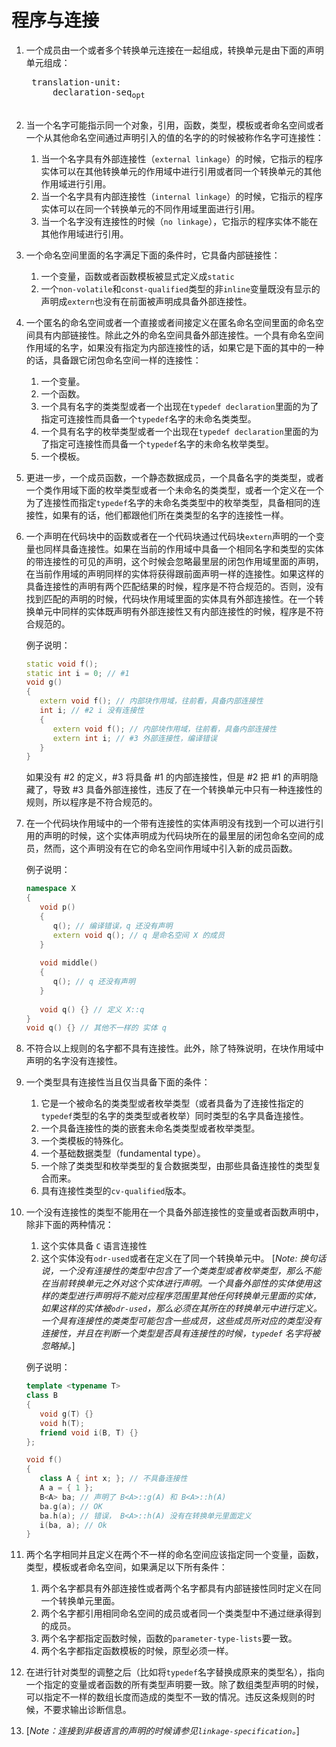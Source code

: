 # 程序与连接

1. 一个成员由一个或者多个转换单元连接在一起组成，转换单元是由下面的声明单元组成：
	<pre>
	translation-unit:
		declaration-seq<sub>opt</sub>
	</pre>
2. 当一个名字可能指示同一个对象，引用，函数，类型，模板或者命名空间或者一个从其他命名空间通过声明引入的值的名字的的时候被称作名字可连接性：
	1. 当一个名字具有外部连接性（`external linkage`）的时候，它指示的程序实体可以在其他转换单元的作用域中进行引用或者同一个转换单元的其他作用域进行引用。
	2. 当一个名字具有内部连接性（`internal linkage`）的时候，它指示的程序实体可以在同一个转换单元的不同作用域里面进行引用。
	3. 当一个名字没有连接性的时候（`no linkage`），它指示的程序实体不能在其他作用域进行引用。
3. 一个命名空间里面的名字满足下面的条件时，它具备内部链接性：
	1. 一个变量，函数或者函数模板被显式定义成`static`
	2. 一个`non-volatile`和`const-qualified`类型的非`inline`变量既没有显示的声明成`extern`也没有在前面被声明成具备外部连接性。
4. 一个匿名的命名空间或者一个直接或者间接定义在匿名命名空间里面的命名空间具有内部链接性。除此之外的命名空间具备外部连接性。一个具有命名空间作用域的名字，如果没有指定为内部连接性的话，如果它是下面的其中的一种的话，具备跟它闭包命名空间一样的连接性：
	1. 一个变量。
	2. 一个函数。
	3. 一个具有名字的类类型或者一个出现在`typedef declaration`里面的为了指定可连接性而具备一个`typedef`名字的未命名类类型。
	4. 一个具有名字的枚举类型或者一个出现在`typedef declaration`里面的为了指定可连接性而具备一个`typedef`名字的未命名枚举类型。
	5. 一个模板。
5. 更进一步，一个成员函数，一个静态数据成员，一个具备名字的类类型，或者一个类作用域下面的枚举类型或者一个未命名的类类型，或者一个定义在一个为了连接性而指定`typedef`名字的未命名类类型中的枚举类型，具备相同的连接性，如果有的话，他们都跟他们所在类类型的名字的连接性一样。
6. 一个声明在代码块中的函数或者在一个代码块通过代码块`extern`声明的一个变量也同样具备连接性。如果在当前的作用域中具备一个相同名字和类型的实体的带连接性的可见的声明，这个时候会忽略最里层的闭包作用域里面的声明，在当前作用域的声明同样的实体将获得跟前面声明一样的连接性。如果这样的具备连接性的声明有两个匹配结果的时候，程序是不符合规范的。否则，没有找到匹配的声明的时候，代码块作用域里面的实体具有外部连接性。在一个转换单元中同样的实体既声明有外部连接性又有内部连接性的时候，程序是不符合规范的。
	
	例子说明：
	```cpp
	static void f();
	static int i = 0; // #1
	void g()
	{
	   extern void f(); // 内部块作用域，往前看，具备内部连接性
	   int i; // #2 i 没有连接性
	   {
	      extern void f(); // 内部块作用域，往前看，具备内部连接性
	      extern int i; // #3 外部连接性，编译错误 
	   }
	}
	```
	如果没有 #2 的定义，#3 将具备 #1 的内部连接性，但是 #2 把 #1 的声明隐藏了，导致 #3 具备外部连接性，违反了在一个转换单元中只有一种连接性的规则，所以程序是不符合规范的。
7. 在一个代码块作用域中的一个带有连接性的实体声明没有找到一个可以进行引用的声明的时候，这个实体声明成为代码块所在的最里层的闭包命名空间的成员，然而，这个声明没有在它的命名空间作用域中引入新的成员函数。
	
	例子说明：
	
	```cpp
	namespace X
	{
	   void p()
	   {
	      q(); // 编译错误，q 还没有声明
	      extern void q(); // q 是命名空间 X 的成员
	   }
	   
	   void middle()
	   {
	      q(); // q 还没有声明
	   }
	   
	   void q() {} // 定义 X::q
	}
	void q() {} // 其他不一样的 实体 q
	```
8. 不符合以上规则的名字都不具有连接性。此外，除了特殊说明，在块作用域中声明的名字没有连接性。
9. 一个类型具有连接性当且仅当具备下面的条件：
	1. 它是一个被命名的类类型或者枚举类型（或者具备为了连接性指定的`typedef`类型的名字的类类型或者枚举）同时类型的名字具备连接性。
	2. 一个具备连接性的类的嵌套未命名类类型或者枚举类型。
	3. 一个类模板的特殊化。
	4. 一个基础数据类型（fundamental type）。
	5. 一个除了类类型和枚举类型的复合数据类型，由那些具备连接性的类型复合而来。
	6. 具有连接性类型的`cv-qualified`版本。
10. 一个没有连接性的类型不能用在一个具备外部连接性的变量或者函数声明中，除非下面的两种情况：
	1. 这个实体具备 `C` 语言连接性
	2. 这个实体没有`odr-used`或者在定义在了同一个转换单元中。
	[*Note: 换句话说，一个没有连接性的类型中包含了一个类类型或者枚举类型，那么不能在当前转换单元之外对这个实体进行声明。一个具备外部性的实体使用这样的类型进行声明将不能对应程序范围里其他任何转换单元里面的实体，如果这样的实体被`odr-used`，那么必须在其所在的转换单元中进行定义。一个具有连接性的类类型可能包含一些成员，这些成员所对应的类型没有连接性，并且在判断一个类型是否具有连接性的时候，`typedef` 名字将被忽略掉。*]
	
	例子说明：
	
	```cpp
	template <typename T>
	class B
	{
	   void g(T) {}
	   void h(T);
	   friend void i(B, T) {}
	};
	
	void f()
	{
	   class A { int x; }; // 不具备连接性
	   A a = { 1 }; 
	   B<A> ba; // 声明了 B<A>::g(A) 和 B<A>::h(A)
	   ba.g(a); // OK
	   ba.h(a); // 错误， B<A>::h(A) 没有在转换单元里面定义
	   i(ba, a); // Ok
	}
	```
11. 两个名字相同并且定义在两个不一样的命名空间应该指定同一个变量，函数，类型，模板或者命名空间，如果满足以下所有条件：
	1. 两个名字都具有外部连接性或者两个名字都具有内部链接性同时定义在同一个转换单元里面。
	2. 两个名字都引用相同命名空间的成员或者同一个类类型中不通过继承得到的成员。
	3. 两个名字都指定函数时候，函数的`parameter-type-lists`要一致。
	4. 两个名字都指定函数模板的时候，原型必须一样。
12. 在进行针对类型的调整之后（比如将`typedef`名字替换成原来的类型名），指向一个指定的变量或者函数的所有类型声明要一致。除了数组类型声明的时候，可以指定不一样的数组长度而造成的类型不一致的情况。违反这条规则的时候，不要求输出诊断信息。
13. [*Note：连接到非极语言的声明的时候请参见`linkage-specification`。*]